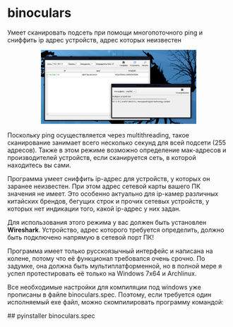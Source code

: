 # binoculars 
<p>Умеет сканировать подсеть при помощи многопоточного ping и сниффить ip адрес устройств, адрес которых неизвестен</p>
<p align="center"><img  src="https://github.com/botuhok/binoculars/raw/main/screenshot.png" width="70%"></p>
<p>Поскольку ping осуществляется через multithreading, такое сканирование занимает всего несколько секунд для всей подсети (255 адресов). Также в этом режиме возможно определение мак-адресов и производителей устройств, если сканируется сеть, в которой находитесь вы сами.</p>
<p>Программа умеет сниффить ip-адрес для устройств, у которых он заранее неизвестен. При этом адрес сетевой карты вашего ПК значения не имеет. Это особенно актуально для ip-камер различных китайских брендов, бегущих строк и прочих сетевых устройств, у которых нет индикации того, какой ip-адрес у них задан.</p>
<p>Для использования этого режима у вас должен быть установлен <b>Wireshark</b>. Устройство, адрес которого требуется определить, должно быть подключено напрямую в сетевой порт ПК!</p>
<p>Программа имеет только русскоязычный интерфейс и написана на колене, потому что её функционал требовался очень срочно. По задумке, она должна быть мультиплатформенной, но в полной мере я успел протестировать её только на Windows 7x64 и Archlinux.</p>
<p>Все необходимые настройки для компиляции под windows уже прописаны в файле binoculars.spec. Поэтому, если требуется один исполняемый exe файл, можно скомпилировать программу командой:</p>
  ## pyinstaller binoculars.spec

